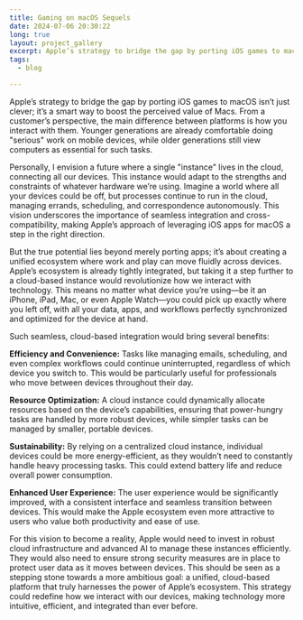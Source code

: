 ```yaml
---
title: Gaming on macOS Sequels
date: 2024-07-06 20:30:22
long: true
layout: project_gallery
excerpt: Apple’s strategy to bridge the gap by porting iOS games to macOS isn’t just clever; it’s a smart way to boost the perceived value of Macs. From a customer’s perspective, the main difference between platforms is how you interact with them. Younger generations are already comfortable doing "serious" work on mobile devices, while older generations still view computers as essential for such tasks.
tags:
  - blog

---
```


Apple’s strategy to bridge the gap by porting iOS games to macOS isn’t just clever; it’s a smart way to boost the perceived value of Macs. From a customer’s perspective, the main difference between platforms is how you interact with them. Younger generations are already comfortable doing "serious" work on mobile devices, while older generations still view computers as essential for such tasks.

Personally, I envision a future where a single "instance" lives in the cloud, connecting all our devices. This instance would adapt to the strengths and constraints of whatever hardware we’re using. Imagine a world where all your devices could be off, but processes continue to run in the cloud, managing errands, scheduling, and correspondence autonomously. This vision underscores the importance of seamless integration and cross-compatibility, making Apple’s approach of leveraging iOS apps for macOS a step in the right direction.

But the true potential lies beyond merely porting apps; it’s about creating a unified ecosystem where work and play can move fluidly across devices. Apple’s ecosystem is already tightly integrated, but taking it a step further to a cloud-based instance would revolutionize how we interact with technology. This means no matter what device you’re using—be it an iPhone, iPad, Mac, or even Apple Watch—you could pick up exactly where you left off, with all your data, apps, and workflows perfectly synchronized and optimized for the device at hand.

Such seamless, cloud-based integration would bring several benefits:

**Efficiency and Convenience:** Tasks like managing emails, scheduling, and even complex workflows could continue uninterrupted, regardless of which device you switch to. This would be particularly useful for professionals who move between devices throughout their day.

**Resource Optimization:** A cloud instance could dynamically allocate resources based on the device’s capabilities, ensuring that power-hungry tasks are handled by more robust devices, while simpler tasks can be managed by smaller, portable devices.

**Sustainability:** By relying on a centralized cloud instance, individual devices could be more energy-efficient, as they wouldn’t need to constantly handle heavy processing tasks. This could extend battery life and reduce overall power consumption.

**Enhanced User Experience:** The user experience would be significantly improved, with a consistent interface and seamless transition between devices. This would make the Apple ecosystem even more attractive to users who value both productivity and ease of use.

For this vision to become a reality, Apple would need to invest in robust cloud infrastructure and advanced AI to manage these instances efficiently. They would also need to ensure strong security measures are in place to protect user data as it moves between devices. This should be seen as a stepping stone towards a more ambitious goal: a unified, cloud-based platform that truly harnesses the power of Apple’s ecosystem. This strategy could redefine how we interact with our devices, making technology more intuitive, efficient, and integrated than ever before.
